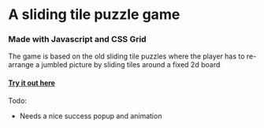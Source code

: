 # A sliding tile puzzle game
### Made with Javascript and CSS Grid

The game is based on the old sliding tile puzzles where the player has to re-arrange a jumbled picture by sliding tiles around a fixed 2d board

#### [Try it out here](https://recidvst.github.io/sliding-tile-puzzle/ 'Sliding Tile Puzzle game on GitHub Pages')

Todo: 
- Needs a nice success popup and animation
